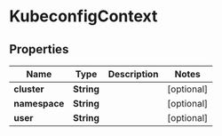 

# KubeconfigContext


## Properties

Name | Type | Description | Notes
------------ | ------------- | ------------- | -------------
**cluster** | **String** |  |  [optional]
**namespace** | **String** |  |  [optional]
**user** | **String** |  |  [optional]



